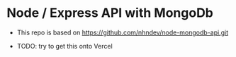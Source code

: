 # Node / Express API with MongoDb

- This repo is based on https://github.com/nhndev/node-mongodb-api.git

- TODO: try to get this onto Vercel
